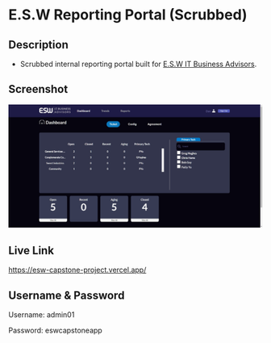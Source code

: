 # E.S.W Reporting Portal (Scrubbed)

## Description

- Scrubbed internal reporting portal built for [E.S.W IT Business Advisors](https://eswit.com/).

## Screenshot

![](public/images/ESW%20Reporting%20Portal.png)

## Live Link

https://esw-capstone-project.vercel.app/

## Username & Password

Username: admin01

Password: eswcapstoneapp

